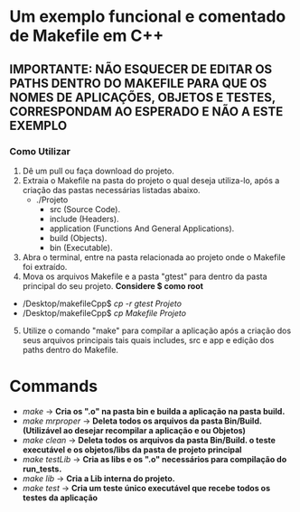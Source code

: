 # Um exemplo funcional e comentado de Makefile em C++


## **IMPORTANTE: NÃO ESQUECER DE EDITAR OS PATHS DENTRO DO MAKEFILE PARA QUE OS NOMES DE APLICAÇÕES, OBJETOS E TESTES, CORRESPONDAM AO ESPERADO E NÃO A ESTE EXEMPLO**


### Como Utilizar
1. Dê um pull ou faça download do projeto.
2. Extraia o Makefile na pasta do projeto o qual deseja utiliza-lo, após a criação das pastas necessárias listadas abaixo.
    * ./Projeto
        * src (Source Code).
        * include (Headers).
        * application (Functions And General Applications).
        * build (Objects).
        * bin (Executable).
3. Abra o terminal, entre na pasta relacionada ao projeto onde o Makefile foi extraído.
4. Mova os arquivos Makefile e a pasta "gtest" para dentro da pasta principal do seu projeto.
    **Considere $ como root**
*   /Desktop/makefileCpp$ _cp -r gtest Projeto_
*   /Desktop/makefileCpp$ _cp Makefile Projeto_
5. Utilize o comando "make" para compilar a aplicação após a criação dos seus arquivos principais tais quais includes, src e app e edição dos paths dentro do Makefile.

# Commands #
* _make_ -> **Cria os ".o" na pasta bin e builda a aplicação na pasta build.**
* _make mrproper_ -> **Deleta todos os arquivos da pasta Bin/Build. (Utilizável ao desejar recompilar a aplicação e ou Objetos)**
* _make clean_ -> **Deleta todos os arquivos da pasta Bin/Build. o teste executável e os objetos/libs da pasta de projeto principal**
* _make testLib_ -> **Cria as libs e os ".o" necessários para compilação do run_tests.**
* _make lib_ -> **Cria a Lib interna do projeto.**
* _make test_ -> **Cria um teste único executável que recebe todos os testes da aplicação**




<!--
### How to use 
1. Get the full file.
2. Extract Makefile to your project after have created all the folders needed.
    *./Project
    *./Project/src (Source Code).
    *./Project/include (Headers).
    *./Project/application (Functions).
    *./Project/build (Objects).
    *./Project/bin (Executable).
3. Use the command "make" to build your application.
4. If Needed use "make clean" or "make mrproper" to clean the Build and Bin folders.
 -->
